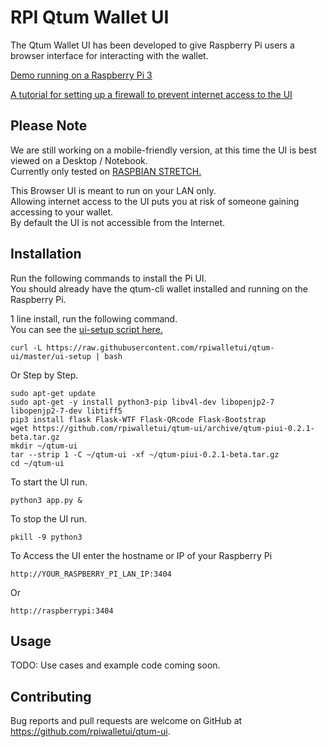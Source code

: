 # RPI Qtum Wallet UI

The Qtum Wallet UI has been developed to give Raspberry Pi users a browser interface for interacting with the wallet.

[Demo running on a Raspberry Pi 3](http://110.145.75.228:5000/)  

[A tutorial for setting up a firewall to prevent internet access to the UI](https://steemit.com/qtum/@trevsadev/raspberry-pi-3-firewall-tutorial-for-the-qtum-pi-user-interface-https-github-com-rpiwalletui-qtum-ui-releases)
## Please Note  
We are still working on a mobile-friendly version, at this time the UI is best viewed on a Desktop / Notebook.  
Currently only tested on [RASPBIAN STRETCH.](https://www.raspberrypi.org/downloads/raspbian/)

This Browser UI is meant to run on your LAN only.  
Allowing internet access to the UI puts you at risk of someone gaining accessing to your wallet.  
By default the UI is not accessible from the Internet.  

## Installation  
Run the following commands to install the Pi UI.  
You should already have the qtum-cli wallet installed and running on the Raspberry Pi.   

1 line install, run the following command.  
You can see the [ui-setup script here.](https://github.com/rpiwalletui/qtum-ui/blob/master/ui-setup)  
```
curl -L https://raw.githubusercontent.com/rpiwalletui/qtum-ui/master/ui-setup | bash
```
Or Step by Step.
```
sudo apt-get update
sudo apt-get -y install python3-pip libv4l-dev libopenjp2-7 libopenjp2-7-dev libtiff5
pip3 install flask Flask-WTF Flask-QRcode Flask-Bootstrap
wget https://github.com/rpiwalletui/qtum-ui/archive/qtum-piui-0.2.1-beta.tar.gz
mkdir ~/qtum-ui  
tar --strip 1 -C ~/qtum-ui -xf ~/qtum-piui-0.2.1-beta.tar.gz  
cd ~/qtum-ui
```
To start the UI run.  
```
python3 app.py &
```  
To stop the UI run.
```
pkill -9 python3
```
To Access the UI enter the hostname or IP of your Raspberry Pi  
```
http://YOUR_RASPBERRY_PI_LAN_IP:3404
```
Or
````
http://raspberrypi:3404
````

## Usage

TODO: Use cases and example code coming soon.  

## Contributing

Bug reports and pull requests are welcome on GitHub at https://github.com/rpiwalletui/qtum-ui.  
